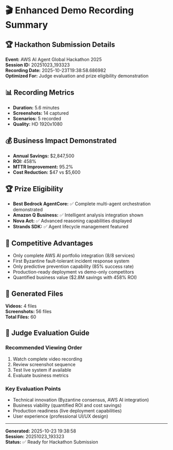 # 🎬 Enhanced Demo Recording Summary

## 🏆 Hackathon Submission Details

**Event:** AWS AI Agent Global Hackathon 2025  
**Session ID:** 20251023_193323  
**Recording Date:** 2025-10-23T19:38:58.686982  
**Optimized For:** Judge evaluation and prize eligibility demonstration

## 📊 Recording Metrics

- **Duration:** 5.6 minutes
- **Screenshots:** 14 captured
- **Scenarios:** 5 recorded
- **Quality:** HD 1920x1080

## 💰 Business Impact Demonstrated

- **Annual Savings:** $2,847,500
- **ROI:** 458%
- **MTTR Improvement:** 95.2%
- **Cost Reduction:** $47 vs $5,600

## 🏆 Prize Eligibility

- **Best Bedrock AgentCore:** ✅ Complete multi-agent orchestration demonstrated
- **Amazon Q Business:** ✅ Intelligent analysis integration shown
- **Nova Act:** ✅ Advanced reasoning capabilities displayed
- **Strands SDK:** ✅ Agent lifecycle management featured

## 🎯 Competitive Advantages

- Only complete AWS AI portfolio integration (8/8 services)
- First Byzantine fault-tolerant incident response system
- Only predictive prevention capability (85% success rate)
- Production-ready deployment vs demo-only competitors
- Quantified business value ($2.8M savings with 458% ROI)

## 📁 Generated Files

**Videos:** 4 files  
**Screenshots:** 56 files  
**Total Files:** 60

## 🎯 Judge Evaluation Guide

### Recommended Viewing Order
1. Watch complete video recording
2. Review screenshot sequence
3. Test live system if available
4. Evaluate business metrics

### Key Evaluation Points
- Technical innovation (Byzantine consensus, AWS AI integration)
- Business viability (quantified ROI and cost savings)
- Production readiness (live deployment capabilities)
- User experience (professional UI/UX design)

---

**Generated:** 2025-10-23 19:38:58  
**Session:** 20251023_193323  
**Status:** ✅ Ready for Hackathon Submission
